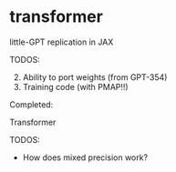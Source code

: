 # transformer

little-GPT replication in JAX

TODOS:


2. Ability to port weights (from GPT-354)
3. Training code (with PMAP!!)

Completed:

Transformer


TODOS: 
- How does mixed precision work?


